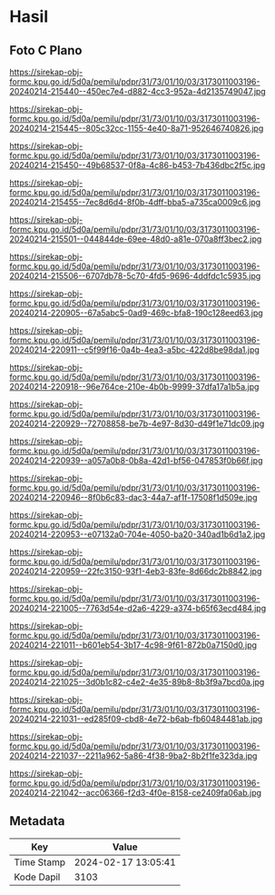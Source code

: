 # Hasil

## Foto C Plano

https://sirekap-obj-formc.kpu.go.id/5d0a/pemilu/pdpr/31/73/01/10/03/3173011003196-20240214-215440--450ec7e4-d882-4cc3-952a-4d2135749047.jpg

https://sirekap-obj-formc.kpu.go.id/5d0a/pemilu/pdpr/31/73/01/10/03/3173011003196-20240214-215445--805c32cc-1155-4e40-8a71-952646740826.jpg

https://sirekap-obj-formc.kpu.go.id/5d0a/pemilu/pdpr/31/73/01/10/03/3173011003196-20240214-215450--49b68537-0f8a-4c86-b453-7b436dbc2f5c.jpg

https://sirekap-obj-formc.kpu.go.id/5d0a/pemilu/pdpr/31/73/01/10/03/3173011003196-20240214-215455--7ec8d6d4-8f0b-4dff-bba5-a735ca0009c6.jpg

https://sirekap-obj-formc.kpu.go.id/5d0a/pemilu/pdpr/31/73/01/10/03/3173011003196-20240214-215501--044844de-69ee-48d0-a81e-070a8ff3bec2.jpg

https://sirekap-obj-formc.kpu.go.id/5d0a/pemilu/pdpr/31/73/01/10/03/3173011003196-20240214-215506--6707db78-5c70-4fd5-9696-4ddfdc1c5935.jpg

https://sirekap-obj-formc.kpu.go.id/5d0a/pemilu/pdpr/31/73/01/10/03/3173011003196-20240214-220905--67a5abc5-0ad9-469c-bfa8-190c128eed63.jpg

https://sirekap-obj-formc.kpu.go.id/5d0a/pemilu/pdpr/31/73/01/10/03/3173011003196-20240214-220911--c5f99f16-0a4b-4ea3-a5bc-422d8be98da1.jpg

https://sirekap-obj-formc.kpu.go.id/5d0a/pemilu/pdpr/31/73/01/10/03/3173011003196-20240214-220918--96e764ce-210e-4b0b-9999-37dfa17a1b5a.jpg

https://sirekap-obj-formc.kpu.go.id/5d0a/pemilu/pdpr/31/73/01/10/03/3173011003196-20240214-220929--72708858-be7b-4e97-8d30-d49f1e71dc09.jpg

https://sirekap-obj-formc.kpu.go.id/5d0a/pemilu/pdpr/31/73/01/10/03/3173011003196-20240214-220939--a057a0b8-0b8a-42d1-bf56-047853f0b66f.jpg

https://sirekap-obj-formc.kpu.go.id/5d0a/pemilu/pdpr/31/73/01/10/03/3173011003196-20240214-220946--8f0b6c83-dac3-44a7-af1f-17508f1d509e.jpg

https://sirekap-obj-formc.kpu.go.id/5d0a/pemilu/pdpr/31/73/01/10/03/3173011003196-20240214-220953--e07132a0-704e-4050-ba20-340ad1b6d1a2.jpg

https://sirekap-obj-formc.kpu.go.id/5d0a/pemilu/pdpr/31/73/01/10/03/3173011003196-20240214-220959--22fc3150-93f1-4eb3-83fe-8d66dc2b8842.jpg

https://sirekap-obj-formc.kpu.go.id/5d0a/pemilu/pdpr/31/73/01/10/03/3173011003196-20240214-221005--7763d54e-d2a6-4229-a374-b65f63ecd484.jpg

https://sirekap-obj-formc.kpu.go.id/5d0a/pemilu/pdpr/31/73/01/10/03/3173011003196-20240214-221011--b601eb54-3b17-4c98-9f61-872b0a7150d0.jpg

https://sirekap-obj-formc.kpu.go.id/5d0a/pemilu/pdpr/31/73/01/10/03/3173011003196-20240214-221025--3d0b1c82-c4e2-4e35-89b8-8b3f9a7bcd0a.jpg

https://sirekap-obj-formc.kpu.go.id/5d0a/pemilu/pdpr/31/73/01/10/03/3173011003196-20240214-221031--ed285f09-cbd8-4e72-b6ab-fb60484481ab.jpg

https://sirekap-obj-formc.kpu.go.id/5d0a/pemilu/pdpr/31/73/01/10/03/3173011003196-20240214-221037--2211a962-5a86-4f38-9ba2-8b2f1fe323da.jpg

https://sirekap-obj-formc.kpu.go.id/5d0a/pemilu/pdpr/31/73/01/10/03/3173011003196-20240214-221042--acc06366-f2d3-4f0e-8158-ce2409fa06ab.jpg


## Metadata

| Key        | Value               |
| ---------- | ------------------- |
| Time Stamp | 2024-02-17 13:05:41 |
| Kode Dapil | 3103                |



